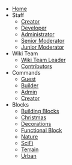 - [Home](README.md)
- Staff
  - [Creator](staff.md#creator)
  - [Developer](staff.md#developer)
  - [Administrator](staff.md#administrator)
  - [Senior Moderator](staff.md#senior-moderator)
  - [Junior Moderator](staff.md#junior-moderator)
- Wiki Team
  - [Wiki Team Leader](wiki_team.md#wiki-team-leader)
  - [Contributors](wiki_team.md#contributors)
- Commands
  - [Guest](commands.md#guest-commands)
  - [Builder](commands.md#builder-commands)
  - [Admin](commands.md#admin-commands)
  - [Creator](commands.md#creator-commands)
- Blocks
  - [Building Blocks](blocks.md#building-blocks)
  - [Christmas](blocks.md#christmas)
  - [Decorations](blocks.md#decorations)
  - [Functional Block](blocks.md#functional-block)
  - [Nature](blocks.md#nature)
  - [SciFi](blocks.md#scifi)
  - [Terrain](blocks.md#terrain)
  - [Urban](blocks.md#urban)